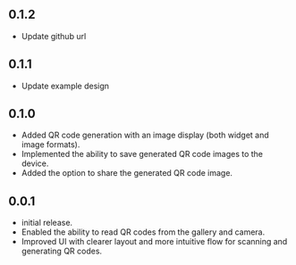 ## 0.1.2
* Update github url

## 0.1.1
* Update example design

## 0.1.0
* Added QR code generation with an image display (both widget and image formats).
* Implemented the ability to save generated QR code images to the device.
* Added the option to share the generated QR code image.

## 0.0.1
* initial release.
* Enabled the ability to read QR codes from the gallery and camera.
* Improved UI with clearer layout and more intuitive flow for scanning and generating QR codes.